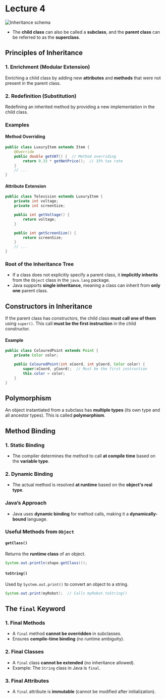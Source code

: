 # Lecture 4

![Inheritance schema](InheritanceSchema.png)  

- The **child class** can also be called a **subclass**, and the **parent class** can be referred to as the **superclass**.  

## Principles of Inheritance  

### 1. Enrichment (Modular Extension)  
Enriching a child class by adding new **attributes** and **methods** that were not present in the parent class.  

### 2. Redefinition (Substitution)  
Redefining an inherited method by providing a new implementation in the child class.  

### Examples  

#### Method Overriding  
```java  
public class LuxuryItem extends Item {  
    @Override  
    public double getVAT() {  // Method overriding  
        return 0.33 * getNetPrice();  // 33% tax rate  
    }  
    // ...  
}  
```  

#### Attribute Extension  
```java  
public class Television extends LuxuryItem {  
    private int voltage;  
    private int screenSize;  

    public int getVoltage() {  
        return voltage;  
    }  

    public int getScreenSize() {  
        return screenSize;  
    }  
    // ...  
}  
```  

### Root of the Inheritance Tree  
- If a class does not explicitly specify a parent class, it **implicitly inherits** from the `Object` class in the `java.lang` package.  
- Java supports **single inheritance**, meaning a class can inherit from **only one** parent class.  

## Constructors in Inheritance  
If the parent class has constructors, the child class **must call one of them** using `super()`. This call **must be the first instruction** in the child constructor.  

#### Example  
```java  
public class ColouredPoint extends Point {  
    private Color color;  

    public ColouredPoint(int xCoord, int yCoord, Color color) {  
        super(xCoord, yCoord);  // Must be the first instruction  
        this.color = color;  
    }  
}  
```  

## Polymorphism  
An object instantiated from a subclass has **multiple types** (its own type and all ancestor types). This is called **polymorphism**.  

## Method Binding  

### 1. Static Binding  
- The compiler determines the method to call **at compile time** based on the **variable type**.  

### 2. Dynamic Binding  
- The actual method is resolved **at runtime** based on the **object's real type**.  

### Java’s Approach  
- Java uses **dynamic binding** for method calls, making it a **dynamically-bound** language.  

### Useful Methods from `Object`  

#### `getClass()`  
Returns the **runtime class** of an object.  
```java  
System.out.println(shape.getClass());  
```  

#### `toString()`  
Used by `System.out.print()` to convert an object to a string.  
```java  
System.out.print(myRobot);  // Calls myRobot.toString()  
```  

## The `final` Keyword  

### 1. Final Methods  
- A `final` method **cannot be overridden** in subclasses.  
- Ensures **compile-time binding** (no runtime ambiguity).  

### 2. Final Classes  
- A `final` class **cannot be extended** (no inheritance allowed).  
- Example: The `String` class in Java is `final`.  

### 3. Final Attributes  
- A `final` attribute is **immutable** (cannot be modified after initialization).  